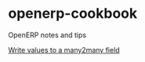 openerp-cookbook
================

OpenERP notes and tips

[Write values to a many2many field](many2many-write.md)